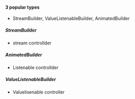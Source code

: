 #### 3 popular types
- StreamBuilder, ValueListenableBuilder, AnimatedBuilder
##### StreamBuilder
- stream controllder
##### AnimatedBuilder
- Listenable controllder
##### ValueListenableBuilder
- Valuelisenable controller
